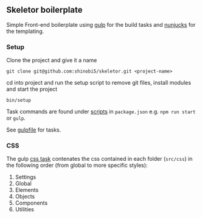 ## Skeletor boilerplate
Simple Front-end boilerplate using [gulp](https://github.com/gulpjs/gulp) for the build tasks and [nunjucks](https://github.com/mozilla/nunjucks) for the templating.

### Setup

Clone the project and give it a name

```
git clone git@github.com:shinobi5/skeletor.git <project-name>
```

cd into project and run the setup script to remove git files, install modules and start the project

```
bin/setup
```

Task commands are found under [scripts](https://github.com/shinobi5/skeletor/blob/master/package.json#L29) in `package.json` e.g. `npm run start` or `gulp`.

See [gulpfile](https://github.com/shinobi5/skeletor/blob/master/gulpfile.babel.js) for tasks.

### CSS

The gulp [css task](https://github.com/shinobi5/skeletor/blob/master/gulpfile.babel.js#L61) contenates the css contained in each folder (`src/css`) in the following order (from global to more specific styles):

1. Settings
2. Global
3. Elements
4. Objects
5. Components
6. Utilities
